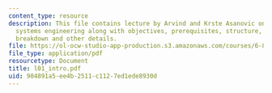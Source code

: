 ```yaml
---
content_type: resource
description: This file contains lecture by Arvind and Krste Asanovic on modern digital
  systems engineering along with objectives, prerequisites, structure, project, grade
  breakdown and other details.
file: https://ol-ocw-studio-app-production.s3.amazonaws.com/courses/6-884-complex-digital-systems-spring-2005/904891a5ee4b2511c1127ed1ede8930d_l01_intro.pdf
file_type: application/pdf
resourcetype: Document
title: l01_intro.pdf
uid: 904891a5-ee4b-2511-c112-7ed1ede8930d
---
```


